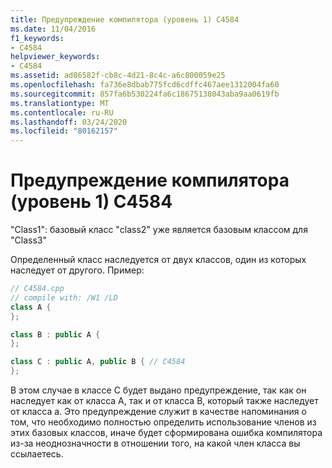 ```yaml
---
title: Предупреждение компилятора (уровень 1) C4584
ms.date: 11/04/2016
f1_keywords:
- C4584
helpviewer_keywords:
- C4584
ms.assetid: ad86582f-cb8c-4d21-8c4c-a6c800059e25
ms.openlocfilehash: fa736e8dbab775fcd6cdffc467aee1312004fa60
ms.sourcegitcommit: 857fa6b530224fa6c18675138043aba9aa0619fb
ms.translationtype: MT
ms.contentlocale: ru-RU
ms.lasthandoff: 03/24/2020
ms.locfileid: "80162157"
---
```

# <a name="compiler-warning-level-1-c4584"></a>Предупреждение компилятора (уровень 1) C4584

"Class1": базовый класс "class2" уже является базовым классом для "Class3"

Определенный класс наследуется от двух классов, один из которых наследует от другого. Пример:

```cpp
// C4584.cpp
// compile with: /W1 /LD
class A {
};

class B : public A {
};

class C : public A, public B { // C4584
};
```

В этом случае в классе C будет выдано предупреждение, так как он наследует как от класса A, так и от класса B, который также наследует от класса а. Это предупреждение служит в качестве напоминания о том, что необходимо полностью определить использование членов из этих базовых классов, иначе будет сформирована ошибка компилятора из-за неоднозначности в отношении того, на какой член класса вы ссылаетесь.
